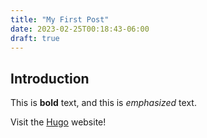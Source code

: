 ```yaml
---
title: "My First Post"
date: 2023-02-25T00:18:43-06:00
draft: true
---
```

## Introduction

This is **bold** text, and this is *emphasized* text.

Visit the [Hugo](https://gohugo.io) website!

